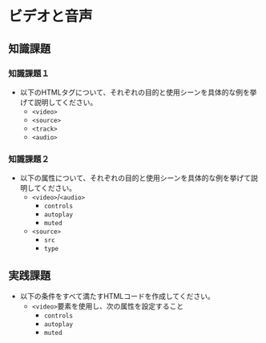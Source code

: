 # ビデオと音声

## 知識課題

### 知識課題１

- 以下のHTMLタグについて、それぞれの目的と使用シーンを具体的な例を挙げて説明してください。
  - `<video>`
  - `<source>`
  - `<track>`
  - `<audio>`

### 知識課題２

- 以下の属性について、それぞれの目的と使用シーンを具体的な例を挙げて説明してください。
  - `<video>`/`<audio>`
    - `controls`
    - `autoplay`
    - `muted`
  - `<source>`
    - `src`
    - `type`

## 実践課題

- 以下の条件をすべて満たすHTMLコードを作成してください。
  - `<video>`要素を使用し、次の属性を設定すること
    - `controls`
    - `autoplay`
    - `muted`
